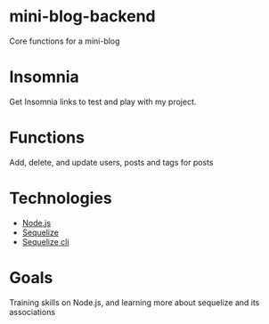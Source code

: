 # mini-blog-backend
Core functions for a mini-blog

# Insomnia
Get Insomnia links to test and play with my project.

# Functions
Add, delete, and update users, posts and tags for posts

# Technologies
- [Node.js](https://nodejs.org/en/)
- [Sequelize](https://sequelize.org/master/)
- [Sequelize cli](https://github.com/sequelize/cli)

# Goals
Training skills on Node.js, and learning more about sequelize and its associations
